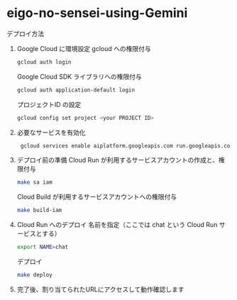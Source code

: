 # eigo-no-sensei-using-Gemini
デプロイ方法

1. Google Cloud に環境設定
   gcloud への権限付与
   ```bash
   gcloud auth login
   ```
   Google Cloud SDK ライブラリへの権限付与
   ```bash
   gcloud auth application-default login
   ```
   プロジェクトID の設定
   ```bash
   gcloud config set project <your PROJECT ID>
   ```

2. 必要なサービスを有効化
   ```bash
    gcloud services enable aiplatform.googleapis.com run.googleapis.com
   ```

3. デプロイ前の準備
   Cloud Run が利用するサービスアカウントの作成と、権限付与
   ```bash
   make sa iam
   ```

   Cloud Build が利用するサービスアカウントへの権限付与
   ```bash
   make build-iam
   ```

4. Cloud Run へのデプロイ
   名前を指定（ここでは chat という Cloud Run サービスとする）
   ```bash
   export NAME=chat
   ```

   デプロイ
   ```bash
   make deploy
   ```


5. 完了後、割り当てられたURLにアクセスして動作確認します
